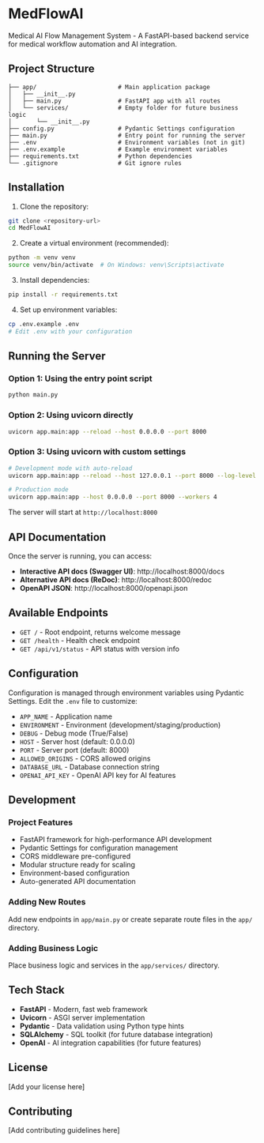 # MedFlowAI

Medical AI Flow Management System - A FastAPI-based backend service for medical workflow automation and AI integration.

## Project Structure

```
├── app/                       # Main application package
│   ├── __init__.py
│   ├── main.py                # FastAPI app with all routes
│   └── services/              # Empty folder for future business logic
│       └── __init__.py
├── config.py                  # Pydantic Settings configuration
├── main.py                    # Entry point for running the server
├── .env                       # Environment variables (not in git)
├── .env.example               # Example environment variables
├── requirements.txt           # Python dependencies
└── .gitignore                 # Git ignore rules
```

## Installation

1. Clone the repository:
```bash
git clone <repository-url>
cd MedFlowAI
```

2. Create a virtual environment (recommended):
```bash
python -m venv venv
source venv/bin/activate  # On Windows: venv\Scripts\activate
```

3. Install dependencies:
```bash
pip install -r requirements.txt
```

4. Set up environment variables:
```bash
cp .env.example .env
# Edit .env with your configuration
```

## Running the Server

### Option 1: Using the entry point script
```bash
python main.py
```

### Option 2: Using uvicorn directly
```bash
uvicorn app.main:app --reload --host 0.0.0.0 --port 8000
```

### Option 3: Using uvicorn with custom settings
```bash
# Development mode with auto-reload
uvicorn app.main:app --reload --host 127.0.0.1 --port 8000 --log-level info

# Production mode
uvicorn app.main:app --host 0.0.0.0 --port 8000 --workers 4
```

The server will start at `http://localhost:8000`

## API Documentation

Once the server is running, you can access:

- **Interactive API docs (Swagger UI)**: http://localhost:8000/docs
- **Alternative API docs (ReDoc)**: http://localhost:8000/redoc
- **OpenAPI JSON**: http://localhost:8000/openapi.json

## Available Endpoints

- `GET /` - Root endpoint, returns welcome message
- `GET /health` - Health check endpoint
- `GET /api/v1/status` - API status with version info

## Configuration

Configuration is managed through environment variables using Pydantic Settings.
Edit the `.env` file to customize:

- `APP_NAME` - Application name
- `ENVIRONMENT` - Environment (development/staging/production)
- `DEBUG` - Debug mode (True/False)
- `HOST` - Server host (default: 0.0.0.0)
- `PORT` - Server port (default: 8000)
- `ALLOWED_ORIGINS` - CORS allowed origins
- `DATABASE_URL` - Database connection string
- `OPENAI_API_KEY` - OpenAI API key for AI features

## Development

### Project Features

- FastAPI framework for high-performance API development
- Pydantic Settings for configuration management
- CORS middleware pre-configured
- Modular structure ready for scaling
- Environment-based configuration
- Auto-generated API documentation

### Adding New Routes

Add new endpoints in `app/main.py` or create separate route files in the `app/` directory.

### Adding Business Logic

Place business logic and services in the `app/services/` directory.

## Tech Stack

- **FastAPI** - Modern, fast web framework
- **Uvicorn** - ASGI server implementation
- **Pydantic** - Data validation using Python type hints
- **SQLAlchemy** - SQL toolkit (for future database integration)
- **OpenAI** - AI integration capabilities (for future features)

## License

[Add your license here]

## Contributing

[Add contributing guidelines here]